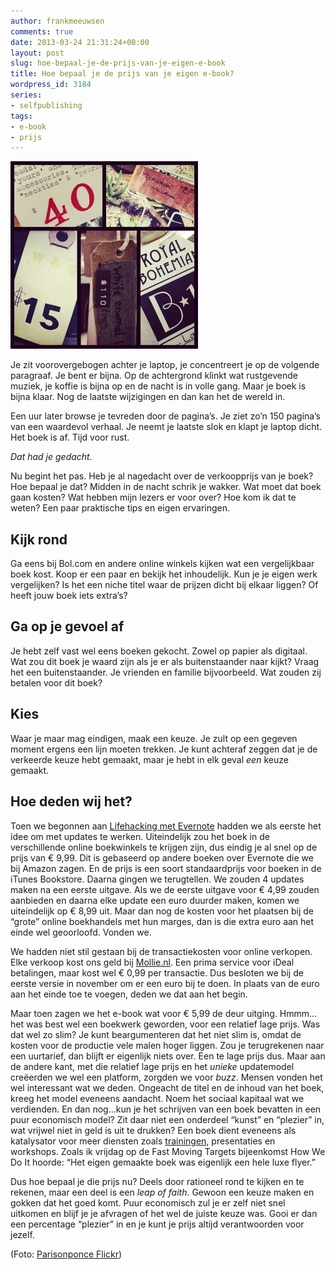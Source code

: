 ```yaml
---
author: frankmeeuwsen
comments: true
date: 2013-03-24 21:31:24+00:00
layout: post
slug: hoe-bepaal-je-de-prijs-van-je-eigen-e-book
title: Hoe bepaal je de prijs van je eigen e-book?
wordpress_id: 3184
series:
- selfpublishing
tags:
- e-book
- prijs
---
```


![pricetags](../images/uploadimages/pricetags-300x300.jpg)

Je zit voorovergebogen achter je laptop, je concentreert je op de volgende paragraaf. Je bent er bijna. Op de achtergrond klinkt wat rustgevende muziek, je koffie is bijna op en de nacht is in volle gang. Maar je boek is bijna klaar. Nog de laatste wijzigingen en dan kan het de wereld in.

Een uur later browse je tevreden door de pagina’s. Je ziet zo’n 150 pagina’s van een waardevol verhaal. Je neemt je laatste slok en klapt je laptop dicht. Het boek is af. Tijd voor rust.

_Dat had je gedacht._

Nu begint het pas. Heb je al nagedacht over de verkoopprijs van je boek? Hoe bepaal je dat? Midden in de nacht schrik je wakker. Wat moet dat boek gaan kosten? Wat hebben mijn lezers er voor over? Hoe kom ik dat te weten? Een paar praktische tips en eigen ervaringen.


## Kijk rond


Ga eens bij Bol.com en andere online winkels kijken wat een vergelijkbaar boek kost. Koop er een paar en bekijk het inhoudelijk. Kun je je eigen werk vergelijken? Is het een niche titel waar de prijzen dicht bij elkaar liggen? Of heeft jouw boek iets extra’s?


## Ga op je gevoel af


Je hebt zelf vast wel eens boeken gekocht. Zowel op papier als digitaal. Wat zou dit boek je waard zijn als je er als buitenstaander naar kijkt? Vraag het een buitenstaander. Je vrienden en familie bijvoorbeeld. Wat zouden zij betalen voor dit boek?


## Kies


Waar je maar mag eindigen, maak een keuze. Je zult op een gegeven moment ergens een lijn moeten trekken. Je kunt achteraf zeggen dat je de verkeerde keuze hebt gemaakt, maar je hebt in elk geval _een_ keuze gemaakt.


## Hoe deden wij het?


Toen we begonnen aan [Lifehacking met Evernote](http://ebooks.lifehacking.nl/shop/lifehacking-met-evernote/) hadden we als eerste het idee om met updates te werken. Uiteindelijk zou het boek in de verschillende online boekwinkels te krijgen zijn, dus eindig je al snel op de prijs van € 9,99. Dit is gebaseerd op andere boeken over Evernote die we bij Amazon zagen. En de prijs is een soort standaardprijs voor boeken in de iTunes Bookstore. Daarna gingen we terugtellen. We zouden 4 updates maken na een eerste uitgave. Als we de eerste uitgave voor € 4,99 zouden aanbieden en daarna elke update een euro duurder maken, komen we uiteindelijk op € 8,99 uit. Maar dan nog de kosten voor het plaatsen bij de “grote” online boekhandels met hun marges, dan is die extra euro aan het einde wel geoorloofd. Vonden we.

We hadden niet stil gestaan bij de transactiekosten voor online verkopen. Elke verkoop kost ons geld bij [Mollie.nl](http://mollie.nl). Een prima service voor iDeal betalingen, maar kost wel € 0,99 per transactie. Dus besloten we bij de eerste versie in november om er een euro bij te doen. In plaats van de euro aan het einde toe te voegen, deden we dat aan het begin.

Maar toen zagen we het e-book wat voor € 5,99 de deur uitging. Hmmm…het was best wel een boekwerk geworden, voor een relatief lage prijs. Was dat wel zo slim? Je kunt beargumenteren dat het niet slim is, omdat de kosten voor de productie vele malen hoger liggen. Zou je terugrekenen naar een uurtarief, dan blijft er eigenlijk niets over. Een te lage prijs dus.
Maar aan de andere kant, met die relatief lage prijs en het _unieke_ updatemodel creëerden we wel een platform, zorgden we voor _buzz_. Mensen vonden het wel interessant wat we deden. Ongeacht de titel en de inhoud van het boek, kreeg het model eveneens aandacht. Noem het sociaal kapitaal wat we verdienden.
En dan nog…kun je het schrijven van een boek bevatten in een puur economisch model? Zit daar niet een onderdeel “kunst” en “plezier” in, wat vrijwel niet in geld is uit te drukken? Een boek dient eveneens als katalysator voor meer diensten zoals [trainingen](http://www.allesonthouden.nl/alles-onthouden-evernote-training/), presentaties en workshops.
Zoals ik vrijdag op de Fast Moving Targets bijeenkomst How We Do It hoorde: “Het eigen gemaakte boek was eigenlijk een hele luxe flyer.”

Dus hoe bepaal je die prijs nu? Deels door rationeel rond te kijken en te rekenen, maar een deel is een _leap of faith_. Gewoon een keuze maken en gokken dat het goed komt. Puur economisch zul je er zelf niet snel uitkomen en blijf je je afvragen of het wel de juiste keuze was. Gooi er dan een percentage “plezier” in en je kunt je prijs altijd verantwoorden voor jezelf.

(Foto: [Parisonponce Flickr](http://www.flickr.com/photos/parisonponce/6964939505/))
